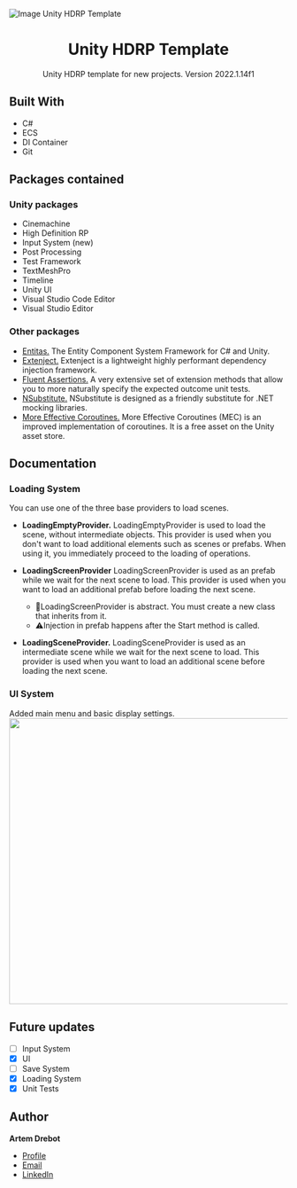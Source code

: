 ![Image Unity HDRP Template](https://github.com/DrebotArtem/ResourcesForGitHub/blob/main/Unity%20HDRP%20Template/UnityHDRPTemplateHeader.jpg)

<h1 align="center">Unity HDRP Template</h1>
<p align="center">Unity HDRP template for new projects. Version 2022.1.14f1</p>

## Built With
- C#
- ECS
- DI Container
- Git

## Packages contained
### Unity packages
- Cinemachine
- High Definition RP
- Input System (new)
- Post Processing
- Test Framework
- TextMeshPro
- Timeline
- Unity UI
- Visual Studio Code Editor
- Visual Studio Editor
### Other packages
- [Entitas.](https://github.com/sschmid/Entitas-CSharp#download-entitas) The Entity Component System Framework for C# and Unity.
- [Extenject.](https://github.com/Mathijs-Bakker/Extenject) Extenject is a lightweight highly performant dependency injection framework.
- [Fluent Assertions.](https://github.com/BoundfoxStudios/fluentassertions-unity) A very extensive set of extension methods that allow you to more naturally specify the expected outcome unit tests.
- [NSubstitute.](https://github.com/Thundernerd/Unity3D-NSubstitute) NSubstitute is designed as a friendly substitute for .NET mocking libraries.
- [More Effective Coroutines.](http://trinary.tech/category/mec/) More Effective Coroutines (MEC) is an improved implementation of coroutines. It is a free asset on the Unity asset store.

## Documentation
### Loading System
You can use one of the three base providers to load scenes.
+ **LoadingEmptyProvider.** LoadingEmptyProvider is used to load the scene, without intermediate objects. This provider is used when you don't want to load additional elements such as scenes or prefabs. When using it, you immediately proceed to the loading of operations.
+ **LoadingScreenProvider** LoadingScreenProvider is used as an prefab while we wait for the next scene to load. This provider is used when you want to load an additional prefab before loading the next scene.

    + 📃LoadingScreenProvider is abstract. You must create a new class that inherits from it.
    + ⚠Injection in prefab happens after the Start method is called.
+ **LoadingSceneProvider.** LoadingSceneProvider is used as an intermediate scene while we wait for the next scene to load.  This provider is used when you want to load an additional scene before loading the next scene.
### UI System
Added main menu and basic display settings.
<img src="https://github.com/DrebotArtem/ResourcesForGitHub/blob/main/Unity%20HDRP%20Template/UI%20demonstration.gif" width="921" height="516">

## Future updates
- [ ] Input System
- [x] UI
- [ ] Save System
- [x] Loading System
- [x] Unit Tests

## Author
**Artem Drebot**

- [Profile](https://github.com/DrebotArtem "Artem Drebot")
- [Email](mailto:drebotgs@gmail.com?subject=Hi% "Hi!")
- [LinkedIn](https://linkedin.com/in/drebot-artem "Hire me!")
